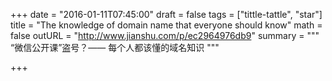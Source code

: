 +++
date = "2016-01-11T07:45:00"
draft = false
tags = ["tittle-tattle", "star"]
title = "The knowledge of domain name that everyone should know"
math = false
outURL = "http://www.jianshu.com/p/ec2964976db9"
summary = """
“微信公开课”盗号？—— 每个人都该懂的域名知识
"""

+++
